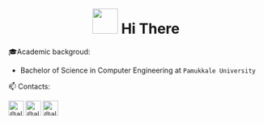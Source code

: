 <h1  align="center">  <img src="https://media.giphy.com/media/12oufCB0MyZ1Go/giphy.gif" width="50"> Hi There </h1> 

🎓Academic backgroud: 
* Bachelor of Science in Computer Engineering at `Pamukkale University` 

📫 Contacts:

<a href="https://twitter.com/alperbayrmm"  target="blank" ><img  align="center" src="https://img.icons8.com/color/30/twitter.png" alt="@alperbayram" height="30" width="30" /></a>
<a href="https://alperbayrmm.medium.com/" target="blank"><img align="center" src="https://img.icons8.com/color/30/medium.png" alt="@alperbayram" height="30" width="30" /></a>
<a href="https://www.linkedin.com/in/alper-bayram-a9196a194/" target="blank"><img align="center" src="https://img.icons8.com/color/30/linkedin.png" alt="@alperbayram" height="30" width="30" /></a>






